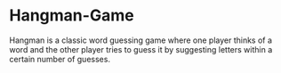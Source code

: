# Hangman-Game
Hangman is a classic word guessing game where one player thinks of a word and the other player tries to guess it by suggesting letters within a certain number of guesses.
